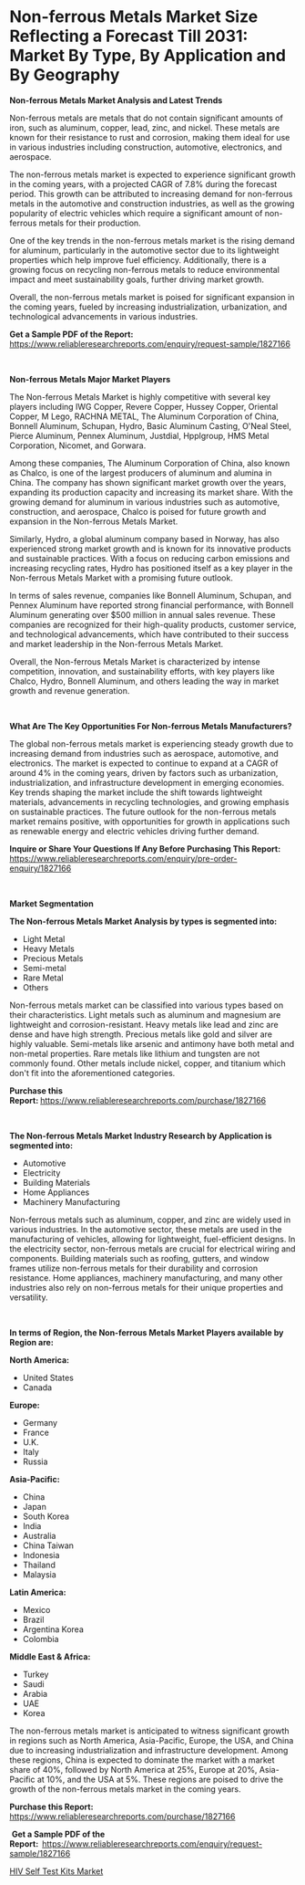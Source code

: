 <p><h1>Non-ferrous Metals Market Size Reflecting a Forecast Till 2031: Market By Type, By Application and By Geography</h1></p><p><strong>Non-ferrous Metals Market Analysis and Latest Trends</strong></p>
<p><p>Non-ferrous metals are metals that do not contain significant amounts of iron, such as aluminum, copper, lead, zinc, and nickel. These metals are known for their resistance to rust and corrosion, making them ideal for use in various industries including construction, automotive, electronics, and aerospace.</p><p>The non-ferrous metals market is expected to experience significant growth in the coming years, with a projected CAGR of 7.8% during the forecast period. This growth can be attributed to increasing demand for non-ferrous metals in the automotive and construction industries, as well as the growing popularity of electric vehicles which require a significant amount of non-ferrous metals for their production.</p><p>One of the key trends in the non-ferrous metals market is the rising demand for aluminum, particularly in the automotive sector due to its lightweight properties which help improve fuel efficiency. Additionally, there is a growing focus on recycling non-ferrous metals to reduce environmental impact and meet sustainability goals, further driving market growth.</p><p>Overall, the non-ferrous metals market is poised for significant expansion in the coming years, fueled by increasing industrialization, urbanization, and technological advancements in various industries.</p></p>
<p><strong>Get a Sample PDF of the Report:&nbsp;</strong> <a href="https://www.reliableresearchreports.com/enquiry/request-sample/1827166">https://www.reliableresearchreports.com/enquiry/request-sample/1827166</a></p>
<p>&nbsp;</p>
<p><strong>Non-ferrous Metals Major Market Players</strong></p>
<p><p>The Non-ferrous Metals Market is highly competitive with several key players including IWG Copper, Revere Copper, Hussey Copper, Oriental Copper, M Lego, RACHNA METAL, The Aluminum Corporation of China, Bonnell Aluminum, Schupan, Hydro, Basic Aluminum Casting, O'Neal Steel, Pierce Aluminum, Pennex Aluminum, Justdial, Hpplgroup, HMS Metal Corporation, Nicomet, and Gorwara.</p><p>Among these companies, The Aluminum Corporation of China, also known as Chalco, is one of the largest producers of aluminum and alumina in China. The company has shown significant market growth over the years, expanding its production capacity and increasing its market share. With the growing demand for aluminum in various industries such as automotive, construction, and aerospace, Chalco is poised for future growth and expansion in the Non-ferrous Metals Market.</p><p>Similarly, Hydro, a global aluminum company based in Norway, has also experienced strong market growth and is known for its innovative products and sustainable practices. With a focus on reducing carbon emissions and increasing recycling rates, Hydro has positioned itself as a key player in the Non-ferrous Metals Market with a promising future outlook.</p><p>In terms of sales revenue, companies like Bonnell Aluminum, Schupan, and Pennex Aluminum have reported strong financial performance, with Bonnell Aluminum generating over $500 million in annual sales revenue. These companies are recognized for their high-quality products, customer service, and technological advancements, which have contributed to their success and market leadership in the Non-ferrous Metals Market.</p><p>Overall, the Non-ferrous Metals Market is characterized by intense competition, innovation, and sustainability efforts, with key players like Chalco, Hydro, Bonnell Aluminum, and others leading the way in market growth and revenue generation.</p></p>
<p>&nbsp;</p>
<p><strong>What Are The Key Opportunities For Non-ferrous Metals Manufacturers?</strong></p>
<p><p>The global non-ferrous metals market is experiencing steady growth due to increasing demand from industries such as aerospace, automotive, and electronics. The market is expected to continue to expand at a CAGR of around 4% in the coming years, driven by factors such as urbanization, industrialization, and infrastructure development in emerging economies. Key trends shaping the market include the shift towards lightweight materials, advancements in recycling technologies, and growing emphasis on sustainable practices. The future outlook for the non-ferrous metals market remains positive, with opportunities for growth in applications such as renewable energy and electric vehicles driving further demand.</p></p>
<p><strong>Inquire or Share Your Questions If Any Before Purchasing This Report:</strong> <a href="https://www.reliableresearchreports.com/enquiry/pre-order-enquiry/1827166">https://www.reliableresearchreports.com/enquiry/pre-order-enquiry/1827166</a></p>
<p>&nbsp;</p>
<p><strong>Market Segmentation</strong></p>
<p><strong>The Non-ferrous Metals Market Analysis by types is segmented into:</strong></p>
<p><ul><li>Light Metal</li><li>Heavy Metals</li><li>Precious Metals</li><li>Semi-metal</li><li>Rare Metal</li><li>Others</li></ul></p>
<p><p>Non-ferrous metals market can be classified into various types based on their characteristics. Light metals such as aluminum and magnesium are lightweight and corrosion-resistant. Heavy metals like lead and zinc are dense and have high strength. Precious metals like gold and silver are highly valuable. Semi-metals like arsenic and antimony have both metal and non-metal properties. Rare metals like lithium and tungsten are not commonly found. Other metals include nickel, copper, and titanium which don't fit into the aforementioned categories.</p></p>
<p><strong>Purchase this Report:&nbsp;</strong><a href="https://www.reliableresearchreports.com/purchase/1827166">https://www.reliableresearchreports.com/purchase/1827166</a></p>
<p>&nbsp;</p>
<p><strong>The Non-ferrous Metals Market Industry Research by Application is segmented into:</strong></p>
<p><ul><li>Automotive</li><li>Electricity</li><li>Building Materials</li><li>Home Appliances</li><li>Machinery Manufacturing</li></ul></p>
<p><p>Non-ferrous metals such as aluminum, copper, and zinc are widely used in various industries. In the automotive sector, these metals are used in the manufacturing of vehicles, allowing for lightweight, fuel-efficient designs. In the electricity sector, non-ferrous metals are crucial for electrical wiring and components. Building materials such as roofing, gutters, and window frames utilize non-ferrous metals for their durability and corrosion resistance. Home appliances, machinery manufacturing, and many other industries also rely on non-ferrous metals for their unique properties and versatility.</p></p>
<p>&nbsp;</p>
<p><strong>In terms of Region, the Non-ferrous Metals Market Players available by Region are:</strong></p>
<p>
    <p> <strong> North America: </strong>
        <ul>
            <li>United States</li>
            <li>Canada</li>
        </ul>
        </p> 
    <p> <strong> Europe: </strong>
        <ul>
            <li>Germany</li>
            <li>France</li>
            <li>U.K.</li>
            <li>Italy</li>
            <li>Russia</li>
        </ul>
        </p> 
    <p> <strong> Asia-Pacific: </strong>
        <ul>
            <li>China</li>
            <li>Japan</li>
            <li>South Korea</li>
            <li>India</li>
            <li>Australia</li>
            <li>China Taiwan</li>
            <li>Indonesia</li>
            <li>Thailand</li>
            <li>Malaysia</li>
        </ul>
        </p> 
    <p> <strong> Latin America: </strong>
        <ul>
            <li>Mexico</li>
            <li>Brazil</li>
            <li>Argentina Korea</li>
            <li>Colombia</li>
        </ul>
        </p> 
    <p> <strong> Middle East & Africa: </strong>
        <ul>
            <li>Turkey</li>
            <li>Saudi</li>
            <li>Arabia</li>
            <li>UAE</li>
            <li>Korea</li>
        </ul>
    </p>
    </p>
<p><p>The non-ferrous metals market is anticipated to witness significant growth in regions such as North America, Asia-Pacific, Europe, the USA, and China due to increasing industrialization and infrastructure development. Among these regions, China is expected to dominate the market with a market share of 40%, followed by North America at 25%, Europe at 20%, Asia-Pacific at 10%, and the USA at 5%. These regions are poised to drive the growth of the non-ferrous metals market in the coming years.</p></p>
<p><strong>Purchase this Report: </strong><a href="https://www.reliableresearchreports.com/purchase/1827166">https://www.reliableresearchreports.com/purchase/1827166</a></p>
<p>&nbsp;<strong>Get a Sample PDF of the Report:&nbsp;&nbsp;</strong><a href="https://www.reliableresearchreports.com/enquiry/request-sample/1827166">https://www.reliableresearchreports.com/enquiry/request-sample/1827166</a></p>
<p><strong></strong></p>
<p><p><a href="https://copper-carbon-84f.notion.site/HIV-Self-Test-Kits-Market-Size-Market-Share-and-Global-Market-Analysis-Report-2024-2031-c0e97a2a6eff4b708b0de462f4983ae9">HIV Self Test Kits Market</a></p></p>